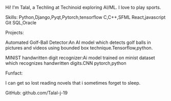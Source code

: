 Hi! I'm Talal, a Techling at Techinoid exploring AI/ML. I love to play sports.

Skills:
Python,Django,Pyqt,Pytorch,tensorflow
C,C++,SFML
React,javascript
Git
SQL,Oracle


Projects:

Automated Golf-Ball Detector:An AI model which detects golf balls in pictures and videos using bounded box technique.Tensorflow,python.

MINIST handwritten digit recognizer:Ai model trained on minist dataset which recognizes handwritten digits.CNN pytorch,python


Funfact:

I can get so lost reading novels that i sometimes forget to sleep.

GitHub:
github.com/Talal-j-19
